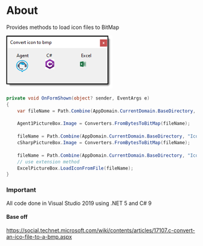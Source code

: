 ﻿# About

Provides methods to load icon files to BitMap


![screenshot](../assets/IconToBitmap.png)

```csharp
private void OnFormShown(object? sender, EventArgs e)
{
    var fileName = Path.Combine(AppDomain.CurrentDomain.BaseDirectory, "Icons", "agent1.ico");

    Agent1PictureBox.Image = Converters.FromBytesToBitMap(fileName);

    fileName = Path.Combine(AppDomain.CurrentDomain.BaseDirectory, "Icons", "Csharp.ico");
    cSharpPictureBox.Image = Converters.FromBytesToBitMap(fileName);

    fileName = Path.Combine(AppDomain.CurrentDomain.BaseDirectory, "Icons", "Excel.ico");
    // use extension method
    ExcelPictureBox.LoadIconFromFile(fileName);
}
```

### Important

All code done in Visual Studio 2019 using .NET 5 and C# 9

#### Base off

https://social.technet.microsoft.com/wiki/contents/articles/17107.c-convert-an-ico-file-to-a-bmp.aspx